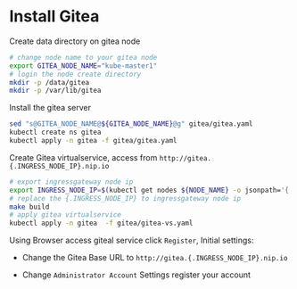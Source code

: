 # Install Gitea

<!-- markdownlint-disable MD013 -->
Create data directory on gitea node

```bash
# change node name to your gitea node
export GITEA_NODE_NAME="kube-master1"
# login the node create directory
mkdir -p /data/gitea
mkdir -p /var/lib/gitea
```

Install the gitea server

```bash
sed "s@GITEA_NODE_NAME@${GITEA_NODE_NAME}@g" gitea/gitea.yaml
kubectl create ns gitea
kubectl apply -n gitea -f gitea/gitea.yaml
```

Create Gitea virtualservice, access from `http://gitea.{.INGRESS_NODE_IP}.nip.io`

```bash
# export ingressgateway node ip
export INGRESS_NODE_IP=$(kubectl get nodes ${NODE_NAME} -o jsonpath='{ .status.addresses[?(@.type=="InternalIP")].address }')
# replace the {.INGRESS_NODE_IP} to ingressgateway node ip
make build
# apply gitea virtualservice
kubectl apply -n gitea  -f gitea/gitea-vs.yaml
```

Using Browser access giteal service click `Register`, Initial settings:

- Change the Gitea Base URL to `http://gitea.{.INGRESS_NODE_IP}.nip.io`

- Change `Administrator Account` Settings register your account
